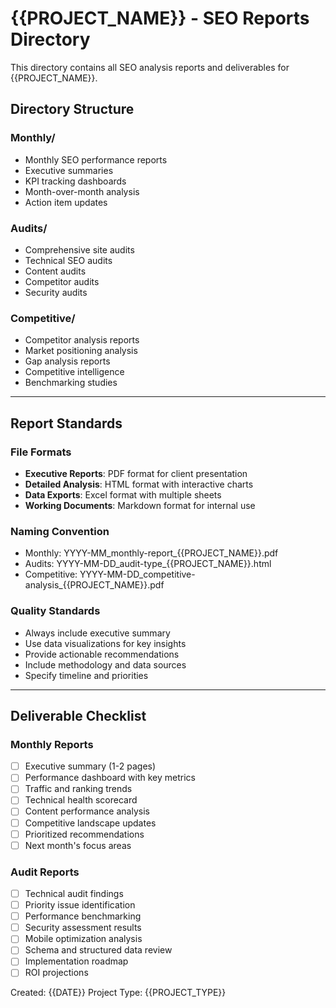 # {{PROJECT_NAME}} - SEO Reports Directory

This directory contains all SEO analysis reports and deliverables for {{PROJECT_NAME}}.

## Directory Structure

### Monthly/
- Monthly SEO performance reports
- Executive summaries
- KPI tracking dashboards
- Month-over-month analysis
- Action item updates

### Audits/
- Comprehensive site audits
- Technical SEO audits
- Content audits
- Competitor audits
- Security audits

### Competitive/
- Competitor analysis reports
- Market positioning analysis
- Gap analysis reports
- Competitive intelligence
- Benchmarking studies

---

## Report Standards

### File Formats
- **Executive Reports**: PDF format for client presentation
- **Detailed Analysis**: HTML format with interactive charts
- **Data Exports**: Excel format with multiple sheets
- **Working Documents**: Markdown format for internal use

### Naming Convention
- Monthly: YYYY-MM_monthly-report_{{PROJECT_NAME}}.pdf
- Audits: YYYY-MM-DD_audit-type_{{PROJECT_NAME}}.html
- Competitive: YYYY-MM-DD_competitive-analysis_{{PROJECT_NAME}}.pdf

### Quality Standards
- Always include executive summary
- Use data visualizations for key insights
- Provide actionable recommendations
- Include methodology and data sources
- Specify timeline and priorities

---

## Deliverable Checklist

### Monthly Reports
- [ ] Executive summary (1-2 pages)
- [ ] Performance dashboard with key metrics
- [ ] Traffic and ranking trends
- [ ] Technical health scorecard
- [ ] Content performance analysis
- [ ] Competitive landscape updates
- [ ] Prioritized recommendations
- [ ] Next month's focus areas

### Audit Reports
- [ ] Technical audit findings
- [ ] Priority issue identification
- [ ] Performance benchmarking
- [ ] Security assessment results
- [ ] Mobile optimization analysis
- [ ] Schema and structured data review
- [ ] Implementation roadmap
- [ ] ROI projections

Created: {{DATE}}
Project Type: {{PROJECT_TYPE}}